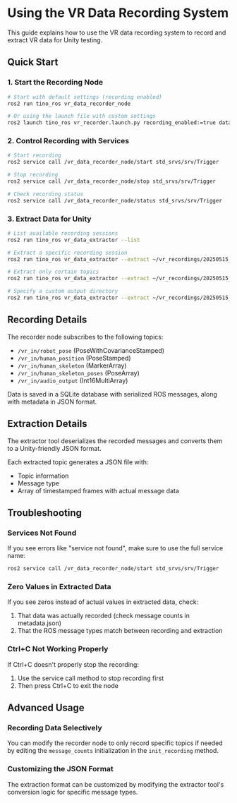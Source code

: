 # Using the VR Data Recording System

This guide explains how to use the VR data recording system to record and extract VR data for Unity testing.

## Quick Start

### 1. Start the Recording Node

```bash
# Start with default settings (recording enabled)
ros2 run tino_ros vr_data_recorder_node

# Or using the launch file with custom settings
ros2 launch tino_ros vr_recorder.launch.py recording_enabled:=true data_dir:=~/vr_recordings max_recording_time:=60
```

### 2. Control Recording with Services

```bash
# Start recording 
ros2 service call /vr_data_recorder_node/start std_srvs/srv/Trigger

# Stop recording
ros2 service call /vr_data_recorder_node/stop std_srvs/srv/Trigger

# Check recording status
ros2 service call /vr_data_recorder_node/status std_srvs/srv/Trigger
```

### 3. Extract Data for Unity

```bash
# List available recording sessions
ros2 run tino_ros vr_data_extractor --list

# Extract a specific recording session
ros2 run tino_ros vr_data_extractor --extract ~/vr_recordings/20250515_123456

# Extract only certain topics
ros2 run tino_ros vr_data_extractor --extract ~/vr_recordings/20250515_123456 --topics robot_pose human_position

# Specify a custom output directory
ros2 run tino_ros vr_data_extractor --extract ~/vr_recordings/20250515_123456 --output ~/unity_test_data
```

## Recording Details

The recorder node subscribes to the following topics:
- `/vr_in/robot_pose` (PoseWithCovarianceStamped)
- `/vr_in/human_position` (PoseStamped)
- `/vr_in/human_skeleton` (MarkerArray)
- `/vr_in/human_skeleton_poses` (PoseArray)
- `/vr_in/audio_output` (Int16MultiArray)

Data is saved in a SQLite database with serialized ROS messages, along with metadata in JSON format.

## Extraction Details

The extractor tool deserializes the recorded messages and converts them to a Unity-friendly JSON format.

Each extracted topic generates a JSON file with:
- Topic information
- Message type
- Array of timestamped frames with actual message data

## Troubleshooting

### Services Not Found
If you see errors like "service not found", make sure to use the full service name:
```bash
ros2 service call /vr_data_recorder_node/start std_srvs/srv/Trigger
```

### Zero Values in Extracted Data
If you see zeros instead of actual values in extracted data, check:
1. That data was actually recorded (check message counts in metadata.json)
2. That the ROS message types match between recording and extraction

### Ctrl+C Not Working Properly
If Ctrl+C doesn't properly stop the recording:
1. Use the service call method to stop recording first
2. Then press Ctrl+C to exit the node

## Advanced Usage

### Recording Data Selectively
You can modify the recorder node to only record specific topics if needed by editing the `message_counts` initialization in the `init_recording` method.

### Customizing the JSON Format
The extraction format can be customized by modifying the extractor tool's conversion logic for specific message types.
